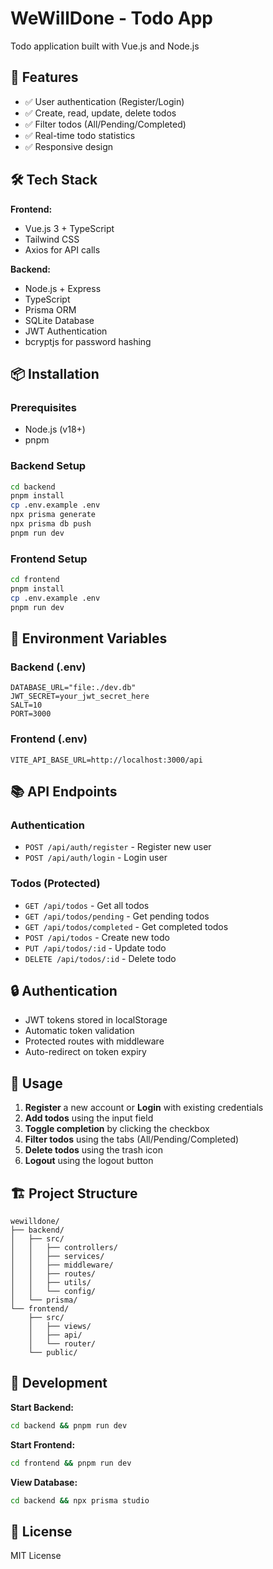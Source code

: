 # WeWillDone - Todo App

Todo application built with Vue.js and Node.js

## 🚀 Features

- ✅ User authentication (Register/Login)
- ✅ Create, read, update, delete todos
- ✅ Filter todos (All/Pending/Completed)
- ✅ Real-time todo statistics
- ✅ Responsive design

## 🛠 Tech Stack

**Frontend:**
- Vue.js 3 + TypeScript
- Tailwind CSS
- Axios for API calls

**Backend:**
- Node.js + Express
- TypeScript
- Prisma ORM
- SQLite Database
- JWT Authentication
- bcryptjs for password hashing

## 📦 Installation

### Prerequisites
- Node.js (v18+)
- pnpm

### Backend Setup
```bash
cd backend
pnpm install
cp .env.example .env
npx prisma generate
npx prisma db push
pnpm run dev
```

### Frontend Setup
```bash
cd frontend
pnpm install
cp .env.example .env
pnpm run dev
```

## 🔧 Environment Variables

### Backend (.env)
```
DATABASE_URL="file:./dev.db"
JWT_SECRET=your_jwt_secret_here
SALT=10
PORT=3000
```

### Frontend (.env)
```
VITE_API_BASE_URL=http://localhost:3000/api
```

## 📚 API Endpoints

### Authentication
- `POST /api/auth/register` - Register new user
- `POST /api/auth/login` - Login user

### Todos (Protected)
- `GET /api/todos` - Get all todos
- `GET /api/todos/pending` - Get pending todos
- `GET /api/todos/completed` - Get completed todos
- `POST /api/todos` - Create new todo
- `PUT /api/todos/:id` - Update todo
- `DELETE /api/todos/:id` - Delete todo

## 🔒 Authentication

- JWT tokens stored in localStorage
- Automatic token validation
- Protected routes with middleware
- Auto-redirect on token expiry

## 📱 Usage

1. **Register** a new account or **Login** with existing credentials
2. **Add todos** using the input field
3. **Toggle completion** by clicking the checkbox
4. **Filter todos** using the tabs (All/Pending/Completed)
5. **Delete todos** using the trash icon
6. **Logout** using the logout button

## 🏗 Project Structure

```
wewilldone/
├── backend/
│   ├── src/
│   │   ├── controllers/
│   │   ├── services/
│   │   ├── middleware/
│   │   ├── routes/
│   │   ├── utils/
│   │   └── config/
│   └── prisma/
└── frontend/
    ├── src/
    │   ├── views/
    │   ├── api/
    │   └── router/
    └── public/
```

## 🚦 Development

**Start Backend:**
```bash
cd backend && pnpm run dev
```

**Start Frontend:**
```bash
cd frontend && pnpm run dev
```

**View Database:**
```bash
cd backend && npx prisma studio
```

## 📝 License

MIT License
